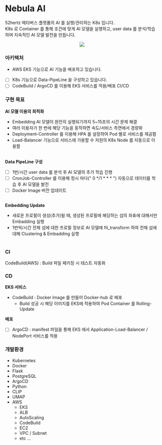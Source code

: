 Nebula AI
=============
52hertz 메타버스 플랫폼의 AI 를 실행/관리하는 K8s 입니다.<br>
K8s 로 Container 를 통해 조건에 맞게 AI 모델을 실행하고, user data 를 분석/학습하며 지속적인 AI 모델 발전을 만듭니다.<br>

<p align="center"><img src="https://user-images.githubusercontent.com/86669008/209777782-1f828229-a17e-4a9d-b580-46681d45c71c.jpg"/></p>

### 아키텍처
- AWS EKS 기능으로 AI 기능을 배포하고 있습니다.
- [ ] K8s 기능으로 Data-PipeLine 을 구성하고 있습니다.
- [ ] CodeBuild / ArgoCD 를 이용해 EKS 서비스를 적용/배포 CI/CD

### 구현 목표
<b>AI 모델 이용의 최적화</b><br>
- Embedding AI 모델이 완전히 실행되기까지 5~15초의 시간 문제 해결
- 여러 이용자가 한 번에 해당 기능을 동작하면 속도/서비스 측면에서 경량화
- Deployment-Controller 를 이용해 HPA 를 설정하여 Pod 별로 서비스를 제공함
- Load-Balancer 기능으로 서비스에 가용할 수 자원의 K8s Node 를 자동으로 이용함
<br><br>

<b>Data PipeLine 구성</b>
- [ ] 1번/시간 user data 를 분석 후 AI 모델의 추가 학습 진행
- [ ] CronJob-Controller 를 이용해 정시 마다(" 0 */1 * * * ") 자동으로 데이터를 학습 후 AI 모델을 발전
- [ ] Docker Image 버전 업데이트
<br><br>

<b>Embedding Update</b><br>
- 새로운 프로필이 생성(추가)될 때, 생성된 프로필에 해당하는 섬의 좌표에 대해서만 Embadding 실행
- 1번씩/시간 전체 섬에 대한 프로필 정보로 AI 모델에 fit_transform 하여 전체 섬에 대해 Clustering & Embadding 실행
<br><br>

### CI
CodeBuild(AWS) : Build 파일 패키징 시 테스트 자동화<br>

### CD
<b>EKS 서비스</b> <br>
- CodeBuild : Docker Image 를 만들어 Docker-hub 로 배포<br>
  - Build 성공 시 해당 이미지를 EKS에 적용하여 Pod Container 를 Rolling-Update<br>

<b>배포</b> <br>
- [ ] ArgoCD : manifest 파일을 통해 EKS 에서 Application-Load-Balancer / NodePort 서비스를 적용

### 개발환경
- Kubernetes
- Docker
- Flask
- PostgreSQL
- ArgoCD
- Python
- CLIP
- UMAP
- AWS
  - EKS
  - ALB
  - AutoScaling
  - CodeBuild
  - EC2
  - VPC / Subnet
  - etc ...
